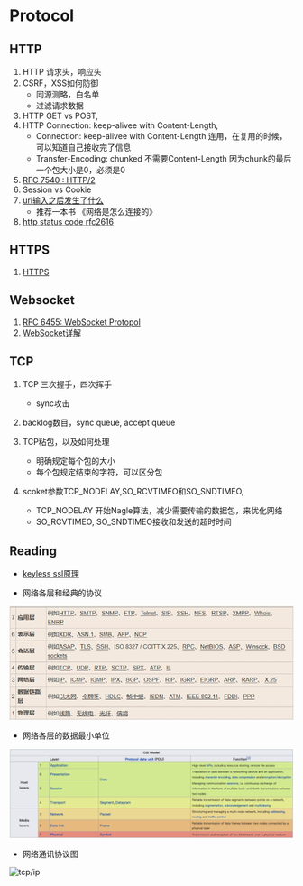 # Protocol

##  HTTP
1. HTTP 请求头，响应头
2. CSRF，XSS如何防御
    - 同源测略，白名单
    - 过滤请求数据
3. HTTP GET vs POST,
4. HTTP Connection: keep-alivee with Content-Length, 
    - Connection: keep-alivee with Content-Length 连用，在复用的时候，可以知道自己接收完了信息
    - Transfer-Encoding: chunked 不需要Content-Length 因为chunk的最后一个包大小是0，必须是0 
5. [RFC 7540 :  HTTP/2 ](https://tools.ietf.org/html/rfc7540)
6. Session vs Cookie
7. [url输入之后发生了什么](http://fex.baidu.com/blog/2014/05/what-happen/)
    - 推荐一本书 《网络是怎么连接的》
8. [http status code rfc2616](https://www.w3.org/Protocols/rfc2616/rfc2616-sec6.html#sec6.1.1)

## HTTPS  
1. [HTTPS](./https.md)


## Websocket
1. [RFC 6455:  WebSocket Protopol](https://tools.ietf.org/html/rfc6455)
2. [WebSocket详解](http://www.52im.net/forum.php?mod=viewthread&tid=331&ctid=15)

## TCP
1. TCP 三次握手，四次挥手
    - sync攻击
2. backlog数目，sync queue, accept queue
    
3. TCP粘包，以及如何处理
    - 明确规定每个包的大小
    - 每个包规定结束的字符，可以区分包
    
4. scoket参数TCP_NODELAY,SO_RCVTIMEO和SO_SNDTIMEO,
    - TCP_NODELAY 开始Nagle算法，减少需要传输的数据包，来优化网络
    - SO_RCVTIMEO, SO_SNDTIMEO接收和发送的超时时间
    
## Reading

* [keyless ssl原理](https://andblog.cn/?p=852)


* 网络各层和经典的协议

![网络层](../imgs/protocal_level.png)

* 网络各层的数据最小单位

![单位](../imgs/osi_unit.png)

* 网络通讯协议图

![tcp/ip](../imgs/tcp_ip.png)